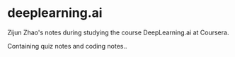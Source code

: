 # deeplearning.ai

Zijun Zhao's notes during studying the course DeepLearning.ai at Coursera. 

Containing quiz notes and coding notes..
